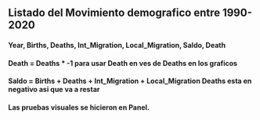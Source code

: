 ## Listado del Movimiento demografico entre 1990-2020
#### Year, Births, Deaths, Int_Migration, Local_Migration, Saldo, Death 
#### Death = Deaths * -1   para usar Death en ves de Deaths en los graficos
#### Saldo = Births + Deaths + Int_Migration + Local_Migration    Deaths esta en negativo asi que va a restar

#### Las pruebas visuales se hicieron en Panel.
